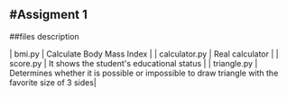 #Assigment 1
---
##files description

| bmi.py | Calculate Body Mass Index |
| calculator.py | Real calculator |
| score.py | It shows the student's educational status
 |
| triangle.py | Determines whether it is possible or impossible to draw triangle with the favorite size of 3 sides|
